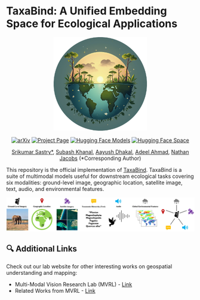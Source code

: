 # TaxaBind: A Unified Embedding Space for Ecological Applications
<div align="center">
<img src="imgs/taxabind_logo.png" width="250">

[![arXiv](https://img.shields.io/badge/arXiv-2404.06637-red?style=flat&label=arXiv)]()
[![Project Page](https://img.shields.io/badge/Project-Website-green)]()
[![Hugging Face Models](https://img.shields.io/badge/%F0%9F%A4%97%20HuggingFace-Models-yellow
)]()
[![Hugging Face Space](https://img.shields.io/badge/%F0%9F%A4%97%20HuggingFace-Spaces-yellow?style=flat&logo=hug)](https://huggingface.co/spaces/MVRL/)</center>

[Srikumar Sastry*](https://vishu26.github.io/),
[Subash Khanal](https://subash-khanal.github.io/),
[Aayush Dhakal](https://scholar.google.com/citations?user=KawjT_8AAAAJ&hl=en),
[Adeel Ahmad](),
[Nathan Jacobs](https://jacobsn.github.io/)
(*Corresponding Author)
</div>

This repository is the official implementation of [TaxaBind]().
TaxaBind is a suite of multimodal models useful for downstream ecological tasks covering six modalities: ground-level image, geographic location, satellite image, text, audio, and environmental features.

![](imgs/framework_2.jpg)



## 🔍 Additional Links
Check out our lab website for other interesting works on geospatial understanding and mapping:
* Multi-Modal Vision Research Lab (MVRL) - [Link](https://mvrl.cse.wustl.edu/)
* Related Works from MVRL - [Link](https://mvrl.cse.wustl.edu/publications/)
